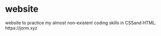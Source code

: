 <h1>website</h1>
website to practice my almost non-existent coding skills in CSSand HTML.
https://jorm.xyz
